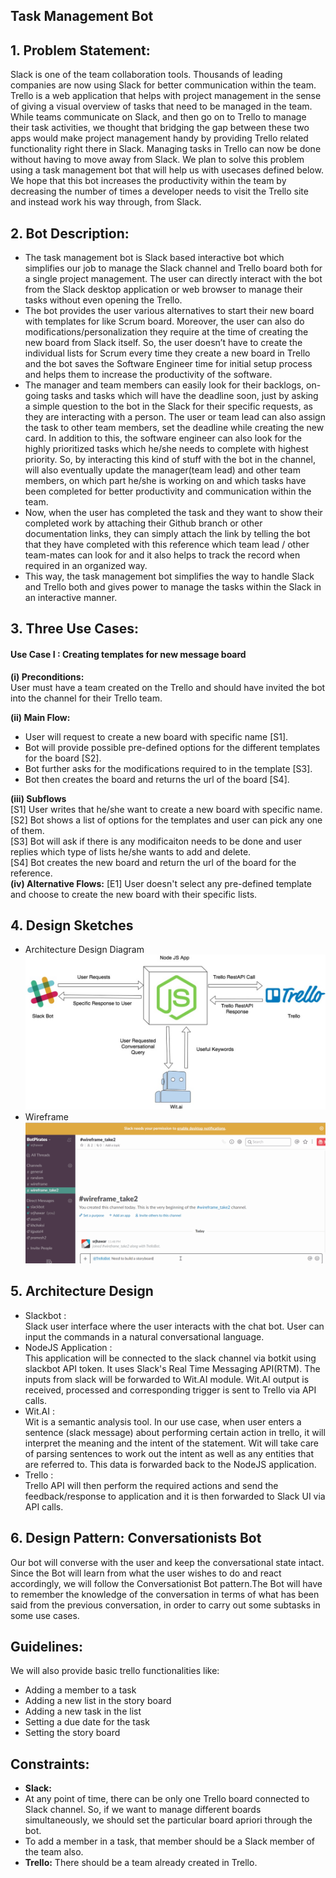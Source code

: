 ## Task Management Bot

## 1. Problem Statement:  
Slack is one of the team collaboration tools. Thousands of leading companies are now using Slack for better communication within the team.  
Trello is a web application that helps with project management in the sense of giving a visual overview of tasks
that need to be managed in the team. While teams communicate on Slack, and then go on to Trello to manage their task
activities, we thought that bridging the gap between these two apps would make project management handy by providing Trello related functionality right there in Slack. 
Managing tasks in Trello can now be done without having to move away from Slack. We plan to solve this problem using a task management bot that will help us with usecases defined below.
We hope that this bot increases the productivity within the team by decreasing the number of times a developer needs to visit the Trello site and instead work his way through, from Slack.
 

## 2. Bot Description:  
  * The task management bot is Slack based interactive bot which simplifies our job to manage the Slack channel and 
Trello board both for a single project management. The user can directly interact with the bot 
from the Slack desktop application or web browser to manage their tasks without even opening the Trello.  
  * The bot provides the user various alternatives to start their new board with templates for like Scrum board. 
  Moreover, the user can also do modifications/personalization they require at the time of creating the new board 
  from Slack itself. So, the user doesn’t have to create the individual lists for Scrum every time they create a new board 
  in Trello and the bot saves the Software Engineer time for initial setup process and helps them 
  to increase the productivity of the software.  
  * The manager and team members can easily look for their backlogs, on-going tasks and tasks which will have the deadline soon, 
  just by asking a simple question to the bot in the Slack for their specific requests, as they are interacting with a person. 
  The user or team lead can also assign the task to other team members, set the deadline while creating the new card. 
  In addition to this, the software engineer can also look for the highly prioritized tasks which he/she needs to complete with 
  highest priority. So, by interacting this kind of stuff with the bot in the channel, 
  will also eventually update the manager(team lead) and other team members, on which part he/she is working on and 
  which tasks have been completed for better productivity and communication within the team.  
  * Now, when the user has completed the task and they want to show their completed work by attaching their Github branch or 
  other documentation links, they can simply attach the link by telling the bot that they have completed 
  with this reference which team lead / other team-mates can look for and it also helps to track the record when required 
  in an organized way.  
  * This way, the task management bot simplifies the way to handle Slack and Trello both and gives power to manage the tasks 
  within the Slack in an interactive manner.


## 3. Three Use Cases:  
#### Use Case I : Creating templates for new message board  
  **(i) Preconditions:**  
   User must have a team created on the Trello and should have invited the bot into the channel for their Trello team.  
  
  **(ii) Main Flow:**  
 * User will request to create a new board with specific name [S1].   
 * Bot will provide  possible pre-defined options for the different templates for the board [S2].   
 * Bot further asks for the modifications required to in the template [S3].  
 * Bot then creates the board and returns the url of the board [S4].  

**(iii) Subflows**  
   [S1] User writes that he/she want to create a new board with specific name.  
   [S2] Bot shows a list of options for the templates and user can pick any one of them.  
   [S3] Bot will ask if there is any modificaiton needs to be done and user replies which type of lists he/she wants to add and delete.  
   [S4] Bot creates the new board and return the url of the board for the reference.  
 **(iv) Alternative Flows:**
   [E1] User doesn't select any pre-defined template and choose to create the new board with their specific lists.

## 4. Design Sketches  

* Architecture Design Diagram  
![img](TaskSlackBot_ArchitectureDesign.jpg)  
* Wireframe   
![img](SlackBot_WireFrame.gif)


## 5. Architecture Design  
* Slackbot :  
Slack user interface where the user interacts with the chat bot. User can input the commands in a natural conversational language.
* NodeJS Application :  
This application will be connected to the slack channel via botkit using slackbot API token. It uses Slack's Real Time Messaging API(RTM). The inputs from slack will be forwarded to Wit.AI module. Wit.AI output is received, processed and corresponding trigger is sent to Trello via API calls. 
* Wit.AI :  
Wit is a semantic analysis tool. In our use case, when user enters a sentence (slack message) about performing certain action in trello, it will interpret the meaning and the intent of the statement. Wit will take care of parsing sentences to work out the intent as well as any entities that are referred to. This data is forwarded back to the NodeJS application. 
* Trello :  
Trello API will then perform the required actions and send the feedback/response to application and it is then forwarded to Slack UI via API calls.  
## 6. Design Pattern: Conversationists Bot  
Our bot will converse with the user and keep the conversational state intact. Since the Bot will learn from what the user wishes to do and react accordingly, we will follow the Conversationist Bot pattern.The Bot will have to remember the knowledge of the conversation in terms of what has been said from the previous conversation, in order to carry out some subtasks in some use cases.


## Guidelines:
  We will also provide basic trello functionalities like:  
  * Adding a member to a task
  * Adding a new list in the story board
  * Adding a new task in the list
  * Setting a due date for the task
  * Setting the story board
  
   

## Constraints:  
  * **Slack:**
  * At any point of time, there can be only one Trello board connected to Slack channel.
   So, if we want to manage different boards simultaneously, we should set the particular board apriori through the bot.
  * To add a member in a task, that member should be a Slack member of the team also.
   * **Trello:** There should be a team already created in Trello.
